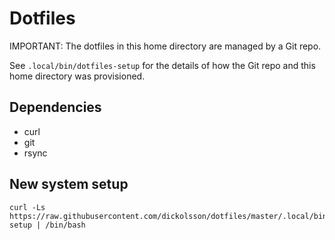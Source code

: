 # Dotfiles

IMPORTANT: The dotfiles in this home directory are managed by a Git repo.

See `.local/bin/dotfiles-setup` for the details of how the Git repo and
this home directory was provisioned.

## Dependencies

- curl
- git
- rsync

## New system setup

```
curl -Ls https://raw.githubusercontent.com/dickolsson/dotfiles/master/.local/bin/dotfiles-setup | /bin/bash
```
